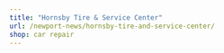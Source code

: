 ```yaml
---
title: "Hornsby Tire & Service Center"
url: /newport-news/hornsby-tire-and-service-center/
shop: car repair
---
```

